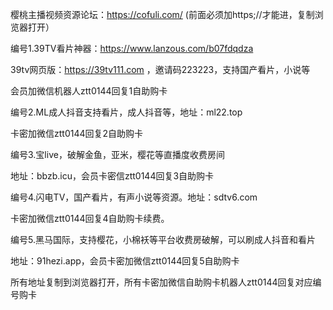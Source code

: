 樱桃主播视频资源论坛：https://cofuli.com/  (前面必须加https;//才能进，复制浏览器打开）      

编号1.39TV看片神器：https://www.lanzous.com/b07fdqdza

39tv网页版：https://39tv111.com  ，邀请码223223，支持国产看片，小说等

会员加微信机器人ztt0144回复1自助购卡

编号2.ML成人抖音支持看片，成人抖音等，地址：ml22.top

卡密加微信ztt0144回复2自助购卡

编号3.宝live，破解金鱼，亚米，樱花等直播度收费房间

地址：bbzb.icu，会员卡密信ztt0144回复3自助购卡

编号4.闪电TV，国产看片，有声小说等资源。地址：sdtv6.com

卡密加微信ztt0144回复4自助购卡续费。

编号5.黑马国际，支持樱花，小棉袄等平台收费房破解，可以刷成人抖音和看片

地址：91hezi.app，会员卡密加微信ztt0144回复5自助购卡

所有地址复制到浏览器打开，所有卡密加微信自助购卡机器人ztt0144回复对应编号购卡
